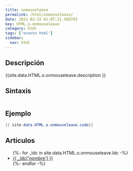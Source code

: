```yaml
---
title: onmouseleave
permalink: /html/onmouseleave/
date: 2021-02-15 01:07:21.568793
key: HTML.o.onmouseleave
category: html
tags: ['evento html']
sidebar: 
  nav: html
---
```


## Descripción
{{site.data.HTML.o.onmouseleave.description }}

## Sintaxis
~~~html
~~~

## Ejemplo
~~~java
{{ site.data.HTML.o.onmouseleave.code}}
~~~

## Artículos
<ul>
{%- for _ldc in site.data.HTML.o.onmouseleave.ldc -%}
   <li>
       <a href="{{_ldc['url'] }}">{{ _ldc['nombre'] }}</a>
   </li>
{%- endfor -%}
</ul>
